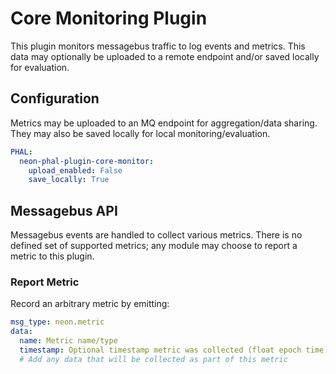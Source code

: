 # Core Monitoring Plugin
This plugin monitors messagebus traffic to log events and metrics. This data may
optionally be uploaded to a remote endpoint and/or saved locally for evaluation.

## Configuration
Metrics may be uploaded to an MQ endpoint for aggregation/data sharing. They may
also be saved locally for local monitoring/evaluation.

```yaml
PHAL:
  neon-phal-plugin-core-monitor:
    upload_enabled: False
    save_locally: True
```

## Messagebus API
Messagebus events are handled to collect various metrics. There is no defined 
set of supported metrics; any module may choose to report a metric to this plugin.

### Report Metric
Record an arbitrary metric by emitting:
```yaml
msg_type: neon.metric
data: 
  name: Metric name/type
  timestamp: Optional timestamp metric was collected (float epoch time)
  # Add any data that will be collected as part of this metric
```

